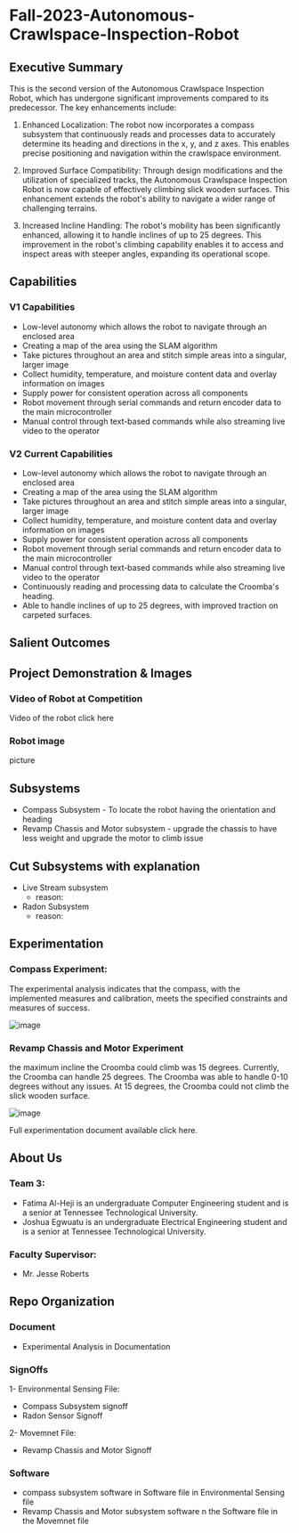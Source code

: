 # Fall-2023-Autonomous-Crawlspace-Inspection-Robot 

## Executive Summary

This is the second version of the Autonomous Crawlspace Inspection Robot, which has undergone significant improvements compared to its predecessor. The key enhancements include:

1. Enhanced Localization: The robot now incorporates a compass subsystem that continuously reads and processes data to accurately determine its heading and directions in the x, y, and z axes. This enables precise positioning and navigation within the crawlspace environment.

2. Improved Surface Compatibility: Through design modifications and the utilization of specialized tracks, the Autonomous Crawlspace Inspection Robot is now capable of effectively climbing slick wooden surfaces. This enhancement extends the robot's ability to navigate a wider range of challenging terrains.

3. Increased Incline Handling: The robot's mobility has been significantly enhanced, allowing it to handle inclines of up to 25 degrees. This improvement in the robot's climbing capability enables it to access and inspect areas with steeper angles, expanding its operational scope.
   
## Capabilities
### V1 Capabilities
* Low-level autonomy which allows the robot to navigate through an enclosed area
* Creating a map of the area using the SLAM algorithm
* Take pictures throughout an area and stitch simple areas into a singular, larger image
* Collect humidity, temperature, and moisture content data and overlay information on images
* Supply power for consistent operation across all components
* Robot movement through serial commands and return encoder data to the main microcontroller
* Manual control through text-based commands while also streaming live video to the operator

### V2 Current Capabilities
* Low-level autonomy which allows the robot to navigate through an enclosed area
* Creating a map of the area using the SLAM algorithm
* Take pictures throughout an area and stitch simple areas into a singular, larger image
* Collect humidity, temperature, and moisture content data and overlay information on images
* Supply power for consistent operation across all components
* Robot movement through serial commands and return encoder data to the main microcontroller
* Manual control through text-based commands while also streaming live video to the operator
* Continuously reading and processing data to calculate the Croomba's heading.
* Able to handle inclines of up to 25 degrees, with improved traction on carpeted surfaces.

## Salient Outcomes



## Project Demonstration & Images
### Video of Robot at Competition
Video of the robot click here

### Robot image
picture 


## Subsystems
- Compass Subsystem - To locate the robot having the orientation and heading 
- Revamp Chassis and Motor subsystem - upgrade the chassis to have less weight and upgrade the motor to climb issue

## Cut Subsystems with explanation
- Live Stream subsystem
  - reason: 
- Radon Subsystem
  - reason:

    
## Experimentation
### Compass Experiment:
The experimental analysis indicates that the compass, with the implemented measures and calibration, meets the specified constraints and measures of success.

![image](https://github.com/JoshuaEgwuatu/Fall-2023-Autonomous-Crawlspace-Inspection-Robot/assets/112426690/dfed39f2-4645-45de-870b-5125ebda6661)


### Revamp Chassis and Motor Experiment
the maximum incline the Croomba could climb was 15 degrees. Currently, the Croomba can handle 25 degrees. The Croomba was able to handle 0-10 degrees without any issues. At 15 degrees, the Croomba could not climb the slick wooden surface. 

![image](https://github.com/JoshuaEgwuatu/Fall-2023-Autonomous-Crawlspace-Inspection-Robot/assets/112426690/c9488e06-4436-4792-8eaf-fdb0fc90fd5d)

Full experimentation document available click here.


## About Us
### Team 3:
- Fatima Al-Heji is an undergraduate Computer Engineering student and is a senior at Tennessee Technological University.
- Joshua Egwuatu is an undergraduate Electrical Engineering student and is a senior at Tennessee Technological University.
 ### Faculty Supervisor:
 - Mr. Jesse Roberts

## Repo Organization

### Document 
- Experimental Analysis in Documentation
   
### SignOffs 
1- Environmental Sensing File: 
- Compass Subsystem signoff
- Radon Sensor Signoff

2- Movemnet File:
- Revamp Chassis and Motor Signoff

### Software 
- compass subsystem software in Software file in Environmental Sensing file
- Revamp Chassis and Motor subsystem software n the Software file in the Movemnet file

